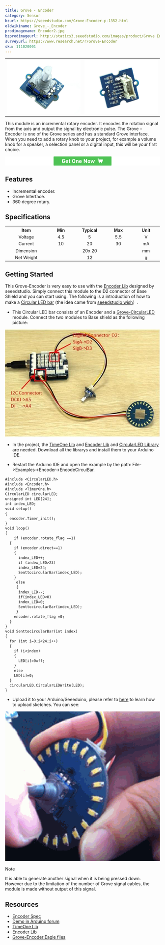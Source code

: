 ```yaml
---
title: Grove - Encoder
category: Sensor
bzurl: https://seeedstudio.com/Grove-Encoder-p-1352.html
oldwikiname: Grove_-_Encoder
prodimagename: Encoder2.jpg
bzprodimageurl: http://statics3.seeedstudio.com/images/product/Grove Encoder.jpg
surveyurl: https://www.research.net/r/Grove-Encoder
sku: 111020001
---
```


<table>
    <tr>
        <td>
            <img src="assets/Grove-Encoder/img/Encoder2.jpg">
        </td>
        <td>
            <img src="assets/Grove-Encoder/img/Encoder_back.jpg">
        </td>
    </tr>
</table>


This module is an incremental rotary encoder. It encodes the rotation signal from the axis and output the signal by electronic pulse. The Grove – Encoder is one of the Grove series and has a standard Grove interface.
When you need to add a rotary knob to your project, for example a volume knob for a speaker, a selection panel or a digital input, this will be your first choice.

[![](assets/common/Get_One_Now_Banner.png)](http://www.seeedstudio.com/depot/Grove-Encoder-p-1352.html)

Features
--------

-   Incremental encoder.
-   Grove Interface.
-   360 degree rotary.

Specifications
-------------

<table>
<tr>
<th>
Item
</th>
<th>
Min
</th>
<th>
Typical
</th>
<th>
Max
</th>
<th>
Unit
</th>
</tr>
<tr align="center">
<td width="150">
Voltage
</td>
<td width="100">
4.5
</td>
<td width="100">
5
</td>
<td width="100">
5.5
</td>
<td width="100">
V
</td>
</tr>
<tr align="center">
<td>
Current
</td>
<td>
10
</td>
<td>
20
</td>
<td>
30
</td>
<td>
mA
</td>
</tr>
<tr align="center">
<td>
Dimension
</td>
<td colspan="3">
20x 20
</td>
<td>
mm
</td>
</tr>
<tr align="center">
<td>
Net Weight
</td>
<td colspan="3">
12
</td>
<td>
g
</td>
</tr>
</table>

Getting Started
---------------

This Grove-Encoder is very easy to use with the [Encoder Lib](assets/Grove-Encoder/res/Encoder.zip) designed by seeedstudio. Simply connect this module to the D2 connector of Base Shield and you can start using. The following is a introduction of how to make a [Circular LED bar](http://www.seeedstudio.com/wish/circular-led-bar-p1572) (the idea came from [seeedstudio wish](http://www.seeedstudio.com/wish/)）.

-   This Circular LED bar consists of an Encoder and a [Grove-CircularLED](/Grove-Circular_LED) module. Connect the two modules to Base shield as the following picture:

![](assets/Grove-Encoder/img/Cirhard.jpg)

-   In the project, the [TimeOne Lib](assets/Grove-Encoder/res/TimerOne.zip) and [Encoder Lib](assets/Grove-Encoder/res/Encoder.zip) and [CircularLED Library](assets/Grove-Encoder/res/CircularLED.zip) are needed. Download all the librarys and install them to your Arduino IDE.

-   Restart the Arduino IDE and open the example by the path: File->Examples->Encoder->EncodeCircuiBar.

```
#include <CircularLED.h>
#include <Encoder.h>
#include <TimerOne.h>
CircularLED circularLED;
unsigned int LED[24];
int index_LED;
void setup()
{
  encoder.Timer_init();
}
void loop()
{
    if (encoder.rotate_flag ==1)
  {
    if (encoder.direct==1)
    {
      index_LED++;
      if (index_LED>23)
      index_LED=24;
      SenttocircularBar(index_LED);
    }
     else
     {
      index_LED--;
      if(index_LED<0)
      index_LED=0;
      SenttocircularBar(index_LED);
     }
    encoder.rotate_flag =0;
  }
}
void SenttocircularBar(int index)
{
  for (int i=0;i<24;i++)
  {
    if (i<index)
    {
      LED[i]=0xff;
    }
    else
    LED[i]=0;
  }
  circularLED.CircularLEDWrite(LED);
}
```

-   Upload it to your Arduino/Seeeduino, please refer to [here](/Upload_Code) to learn how to upload sketches. You can see:

![](assets/Grove-Encoder/img/EncoderAndCircular_LED.gif)

<div class="admonition note">
<p class="admonition-title">Note</p>
It is able to generate another signal when it is being pressed down. However due to the limitation of the number of Grove signal cables, the module is made without output of this signal.
</div>

Resources
---------

-   [Encoder Spec](assets/Grove-Encoder/res/Encoder_Spe.zip)
-   [Demo in Arduino forum](http://www.arduino.cc/playground/Main/RotaryEncoders)
-   [TimeOne Lib](assets/Grove-Encoder/res/TimerOne.zip)
-   [Encoder Lib](assets/Grove-Encoder/res/Encoder.zip)
-   [Grove-Encoder Eagle files](assets/Grove-Encoder/res/Grove-Encoder_eagle_files.zip)

<!-- This Markdown file was created from http://www.seeedstudio.com/wiki/Grove_-_Encoder -->
